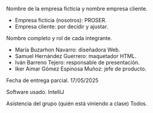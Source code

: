 Nombre de la empresa ficticia y nombre empresa cliente.
- Empresa ficticia (nosotros): PROSER.
- Empresa cliente: por decidir y ajustar.


Nombre completo y rol de cada integrante.
- María Buzarhon Navarro: diseñadora Web.
- Samuel Hernández Guerrero: maquetador HTML.
- Iván Barreno Tejero: responsable de presentación.
- Iker Aimar Gómez Espinosa Muñoz: jefe de producto.

Fecha de entrega parcial.
17/05/2025

Software usado.
IntelliJ

Asistencia del grupo (quién está viniendo a clase)
Todos.
